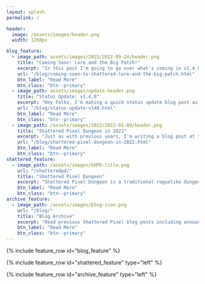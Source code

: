 ```yaml
---
layout: splash
permalink: /

header:
  image: /assets/images/header.png
  width: 1260px

blog_feature:
  - image_path: assets/images/2022/2022-09-24/header.png
    title: "Coming Soon: Lore and the Big Patch!"
    excerpt: "In this post I'm going to go over what's coming in v1.4.0. The headline content is new in-game lore, but there's a LOT of other changes as well."
    url: "/blog/coming-soon-to-shattered-lore-and-the-big-patch.html"
    btn_label: "Read More"
    btn_class: "btn--primary"
  - image_path: assets/images/update-header.png
    title: "Status Update: v1.4.0"
    excerpt: "Hey Folks, I'm making a quick status update blog post as my plans for v1.4.0 have changed a bit, and so the information I gave when I released v1.3.0 is no longer accurate."
    url: "/blog/status-update-v140.html"
    btn_label: "Read More"
    btn_class: "btn--primary"
  - image_path: /assets/images/2022/2022-01-09/header.png
    title: "Shattered Pixel Dungeon in 2022"
    excerpt: "Just as with previous years, I'm writing a blog post at the start of 2022 to summarize my longer-term plans for Shattered Pixel Dungeon!"
    url: "/blog/shattered-pixel-dungeon-in-2022.html"
    btn_label: "Read More"
    btn_class: "btn--primary"
shattered_feature:
  - image_path: /assets/images/SHPD-title.png
    url: "/shatteredpd/"
    title: "Shattered Pixel Dungeon"
    excerpt: "Shattered Pixel Dungeon is a traditional roguelike dungeon crawler that's simple to start but hard to master! Every game is a unique challenge, with four different heroes, randomized levels and enemies, and hundreds of items to collect and use."
    btn_label: "Read More"
    btn_class: "btn--primary"
archive_feature:
  - image_path: /assets/images/blog-icon.png
    url: "/blog/"
    title: "Blog Archive"
    excerpt: "Read previous Shattered Pixel blog posts including announcements, design overviews, and teasers! The blog includes a full history of my dev work since I started Shattered Pixel Dungeon in 2014."
    btn_label: "Read More"
    btn_class: "btn--primary"
---
```


{% include feature_row id="blog_feature" %}

{% include feature_row id="shattered_feature" type="left" %}

{% include feature_row id="archive_feature" type="left" %}